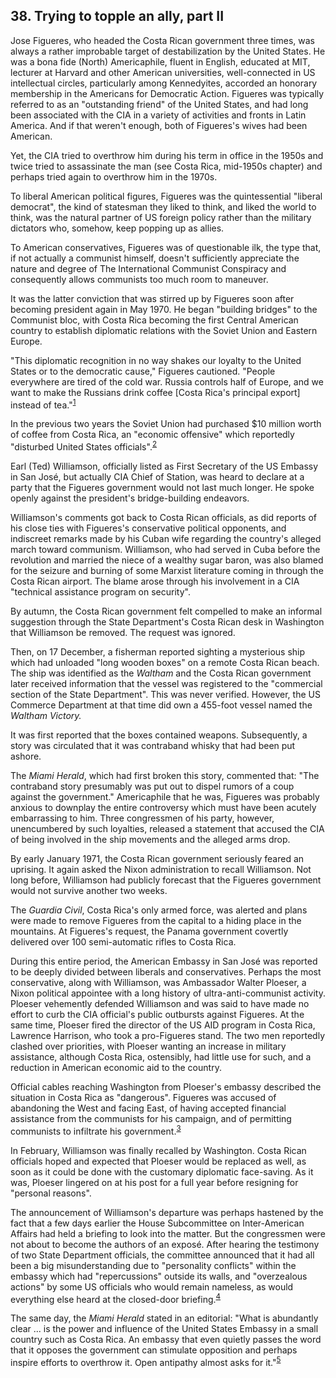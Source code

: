 ## 38. Trying to topple an ally, part II

Jose Figueres, who headed the Costa Rican government three times, was always a rather improbable target of destabilization by the United States. He was a bona fide (North) Americaphile, fluent in English, educated at MIT, lecturer at Harvard and other American universities, well-connected in US intellectual circles, particularly among Kennedyites, accorded an honorary membership in the Americans for Democratic Action. Figueres was typically referred to as an "outstanding friend" of the United States, and had long been associated with the CIA in a variety of activities and fronts in Latin America. And if that weren't enough, both of Figueres's wives had been American.

Yet, the CIA tried to overthrow him during his term in office in the 1950s and twice tried to assassinate the man (see Costa Rica, mid-1950s chapter) and perhaps tried again to overthrow him in the 1970s.

To liberal American political figures, Figueres was the quintessential "liberal democrat", the kind of statesman they liked to think, and liked the world to think, was the natural partner of US foreign policy rather than the military dictators who, somehow, keep popping up as allies.

To American conservatives, Figueres was of questionable ilk, the type that, if not actually a communist himself, doesn't sufficiently appreciate the nature and degree of The International Communist Conspiracy and consequently allows communists too much room to maneuver.

It was the latter conviction that was stirred up by Figueres soon after becoming president again in May 1970. He began "building bridges" to the Communist bloc, with Costa Rica becoming the first Central American country to establish diplomatic relations with the Soviet Union and Eastern Europe.

"This diplomatic recognition in no way shakes our loyalty to the United States or to the democratic cause," Figueres cautioned. "People everywhere are tired of the cold war. Russia controls half of Europe, and we want to make the Russians drink coffee [Costa Rica's principal export] instead of tea."<sup id="t1">[1](#f1)</sup>

In the previous two years the Soviet Union had purchased $10 million worth of coffee from Costa Rica, an "economic offensive" which reportedly "disturbed United States officials".<sup id="t2">[2](#f2)</sup>

Earl (Ted) Williamson, officially listed as First Secretary of the US Embassy in San José, but actually CIA Chief of Station, was heard to declare at a party that the Figueres government would not last much longer. He spoke openly against the president's bridge-building endeavors.

Williamson's comments got back to Costa Rican officials, as did reports of his close ties with Figueres's conservative political opponents, and indiscreet remarks made by his Cuban wife regarding the country's alleged march toward communism. Williamson, who had served in Cuba before the revolution and married the niece of a wealthy sugar baron, was also blamed for the seizure and burning of some Marxist literature coming in through the Costa Rican airport. The blame arose through his involvement in a CIA "technical assistance program on security".

By autumn, the Costa Rican government felt compelled to make an informal suggestion through the State Department's Costa Rican desk in Washington that Williamson be removed. The request was ignored.

Then, on 17 December, a fisherman reported sighting a mysterious ship which had unloaded "long wooden boxes" on a remote Costa Rican beach. The ship was identified as the *Waltham* and the Costa Rican government later received information that the vessel was registered to the "commercial section of the State Department". This was never verified. However, the US Commerce Department at that time did own a 455-foot vessel named the *Waltham Victory.*

It was first reported that the boxes contained weapons. Subsequently, a story was circulated that it was contraband whisky that had been put ashore.

The *Miami Herald*, which had first broken this story, commented that: "The contraband story presumably was put out to dispel rumors of a coup against the government." Americaphile that he was, Figueres was probably anxious to downplay the entire controversy which must have been acutely embarrassing to him. Three congressmen of his party, however, unencumbered by such loyalties, released a statement that accused the CIA of being involved in the ship movements and the alleged arms drop.

By early January 1971, the Costa Rican government seriously feared an uprising. It again asked the Nixon administration to recall Williamson. Not long before, Williamson had publicly forecast that the Figueres government would not survive another two weeks.

The *Guardia Civil*, Costa Rica's only armed force, was alerted and plans were made to remove Figueres from the capital to a hiding place in the mountains. At Figueres's request, the Panama government covertly delivered over 100 semi-automatic rifles to Costa Rica.

During this entire period, the American Embassy in San José was reported to be deeply divided between liberals and conservatives. Perhaps the most conservative, along with Williamson, was Ambassador Walter Ploeser, a Nixon political appointee with a long history of ultra-anti-communist activity. Ploeser vehemently defended Williamson and was said to have made no effort to curb the CIA official's public outbursts against Figueres. At the same time, Ploeser fired the director of the US AID program in Costa Rica, Lawrence Harrison, who took a pro-Figueres stand. The two men reportedly clashed over priorities, with Ploeser wanting an increase in military assistance, although Costa Rica, ostensibly, had little use for such, and a reduction in American economic aid to the country.

Official cables reaching Washington from Ploeser's embassy described the situation in Costa Rica as "dangerous". Figueres was accused of abandoning the West and facing East, of having accepted financial assistance from the communists for his campaign, and of permitting communists to infiltrate his government.<sup id="t3">[3](#f3)</sup>

In February, Williamson was finally recalled by Washington. Costa Rican officials hoped and expected that Ploeser would be replaced as well, as soon as it could be done with the customary diplomatic face-saving. As it was, Ploeser lingered on at his post for a full year before resigning for "personal reasons".

The announcement of Williamson's departure was perhaps hastened by the fact that a few days earlier the House Subcommittee on Inter-American Affairs had held a briefing to look into the matter. But the congressmen were not about to become the authors of an exposé. After hearing the testimony of two State Department officials, the committee announced that it had all been a big misunderstanding due to "personality conflicts" within the embassy which had "repercussions" outside its walls, and "overzealous actions" by some US officials who would remain nameless, as would everything else heard at the closed-door briefing.<sup id="t4">[4](#f4)</sup>

The same day, the *Miami Herald* stated in an editorial: "What is abundantly clear ... is the power and influence of the United States Embassy in a small country such as Costa Rica. An embassy that even quietly passes the word that it opposes the government can stimulate opposition and perhaps inspire efforts to overthrow it. Open antipathy almost asks for it."<sup id="t5">[5](#f5)</sup>